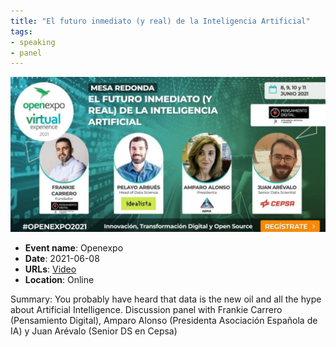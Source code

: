 ```yaml
---
title: "El futuro inmediato (y real) de la Inteligencia Artificial"
tags:
- speaking
- panel
---
```


![Open Expo Roundtable](appearances/2021/open-expo-mesa-redonda-ai/Open%20Expo%20Roundtable.jpg)

- **Event name**: Openexpo
- **Date**: 2021-06-08
- **URLs**:  [Video](https://www.youtube.com/watch?v=BTvvFrSWh7o&list=PLDvP0fVRGy74-6nhRrtZLMCZtUzUTUxVL&t=7181s)
- **Location**: Online

Summary: You probably have heard that data is the new oil and all the hype about Artificial Intelligence. Discussion panel with Frankie Carrero (Pensamiento Digital), Amparo Alonso (Presidenta Asociación Española de IA) y Juan Arévalo (Senior DS en Cepsa)